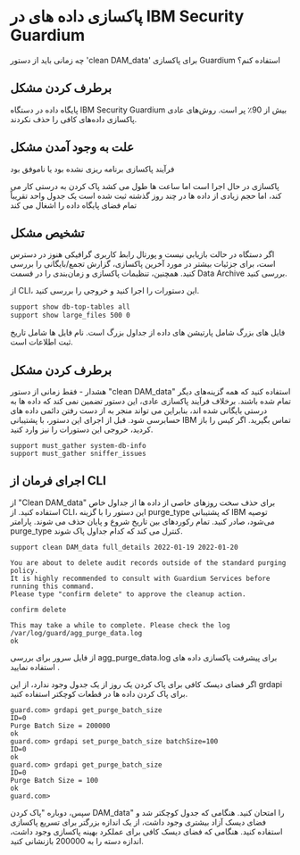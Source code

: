 # پاکسازی داده های در IBM Security Guardium

چه زمانی باید از دستور 'clean DAM_data' برای پاکسازی Guardium استفاده کنم؟

## برطرف کردن مشکل


پایگاه داده در دستگاه IBM Security Guardium بیش از 90٪ پر است. روش‌های عادی پاکسازی داده‌های کافی را حذف نکردند.

## علت به وجود آمدن مشکل 

فرآیند پاکسازی برنامه ریزی نشده بود یا ناموفق بود

پاکسازی در حال اجرا است اما ساعت ها طول می کشد
پاک کردن  به درستی کار می کند، اما حجم زیادی از داده ها در چند روز گذشته ثبت شده است
یک جدول واحد تقریباً تمام فضای پایگاه داده را اشغال می کند

## تشخیص مشکل
اگر دستگاه در حالت بازیابی نیست و پورتال رابط کاربری گرافیکی هنوز در دسترس است، برای جزئیات بیشتر در مورد آخرین پاکسازی، گزارش تجمع/بایگانی را بررسی کنید. همچنین، تنظیمات پاکسازی و زمان‌بندی را در قسمت Data Archive بررسی کنید.

از CLI، این دستورات را اجرا کنید و خروجی را بررسی کنید.
```bash
support show db-top-tables all
support show large_files 500 0
```
فایل های بزرگ شامل پارتیشن های داده از جداول بزرگ است. نام فایل ها شامل تاریخ ثبت اطلاعات است.

## برطرف کردن مشکل 

هشدار - فقط زمانی از دستور "clean DAM_data" استفاده کنید که همه گزینه‌های دیگر تمام شده باشند. برخلاف فرآیند پاکسازی عادی، این دستور تضمین نمی کند که داده ها به درستی بایگانی شده اند، بنابراین می تواند منجر به از دست رفتن دائمی داده های حسابرسی شود. قبل از اجرای این دستور، با پشتیبانی IBM تماس بگیرید. اگر کیس را باز کردید، خروجی این دستورات را نیز وارد کنید.
 
```
support must_gather system-db-info
support must_gather sniffer_issues
```
 


## اجرای فرمان از CLI
از "Clean DAM_data" برای حذف سخت روزهای خاصی از داده ها از جداول خاص استفاده کنید. از CLI، این دستور را با گزینه purge_type که پشتیبانی IBM توصیه می‌شود، صادر کنید. تمام رکوردهای بین تاریخ شروع و پایان حذف می شوند. پارامتر purge_type کنترل می کند که کدام جداول پاک شوند.
```
support clean DAM_data full_details 2022-01-19 2022-01-20

You are about to delete audit records outside of the standard purging policy.
It is highly recommended to consult with Guardium Services before running this command.
Please type "confirm delete" to approve the cleanup action. 

confirm delete

This may take a while to complete. Please check the log /var/log/guard/agg_purge_data.log
ok
```
از فایل سرور برای بررسی agg_purge_data.log برای پیشرفت پاکسازی داده های استفاده نمایید .

اگر فضای دیسک کافی برای پاک کردن یک روز از یک جدول وجود ندارد، از این grdapi برای پاک کردن داده ها در قطعات کوچکتر استفاده کنید.

```
guard.com> grdapi get_purge_batch_size
ID=0
Purge Batch Size = 200000
ok
guard.com> grdapi set_purge_batch_size batchSize=100
ID=0
ok
guard.com> grdapi get_purge_batch_size
ID=0
Purge Batch Size = 100
ok
guard.com> 
```

سپس، دوباره "پاک کردن DAM_data" را امتحان کنید. هنگامی که جدول کوچکتر شد و فضای دیسک آزاد بیشتری وجود داشت، از یک اندازه بزرگتر برای تسریع پاکسازی استفاده کنید. هنگامی که فضای دیسک کافی برای عملکرد بهینه پاکسازی وجود داشت، اندازه دسته را به 200000 بازنشانی کنید.

